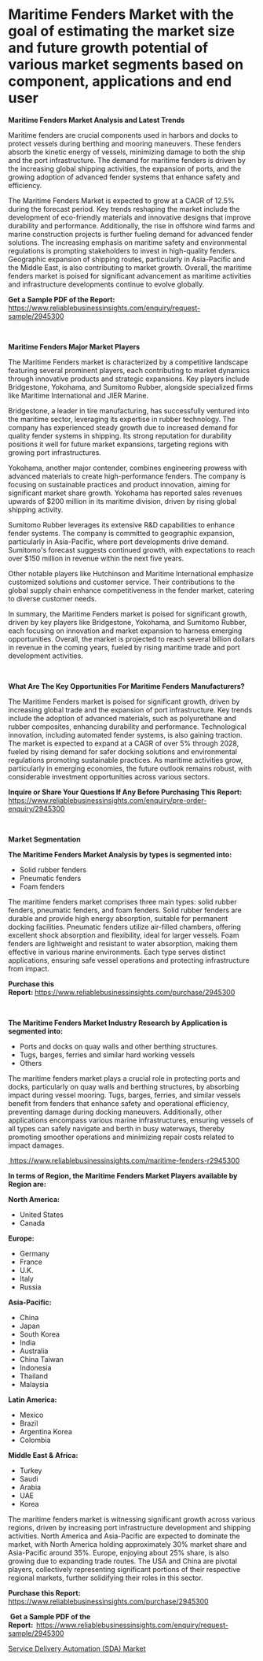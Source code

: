 <p><h1>Maritime Fenders Market with the goal of estimating the market size and future growth potential of various market segments based on component, applications and end user</h1></p><p><strong>Maritime Fenders Market Analysis and Latest Trends</strong></p>
<p><p>Maritime fenders are crucial components used in harbors and docks to protect vessels during berthing and mooring maneuvers. These fenders absorb the kinetic energy of vessels, minimizing damage to both the ship and the port infrastructure. The demand for maritime fenders is driven by the increasing global shipping activities, the expansion of ports, and the growing adoption of advanced fender systems that enhance safety and efficiency.</p><p>The Maritime Fenders Market is expected to grow at a CAGR of 12.5% during the forecast period. Key trends reshaping the market include the development of eco-friendly materials and innovative designs that improve durability and performance. Additionally, the rise in offshore wind farms and marine construction projects is further fueling demand for advanced fender solutions. The increasing emphasis on maritime safety and environmental regulations is prompting stakeholders to invest in high-quality fenders. Geographic expansion of shipping routes, particularly in Asia-Pacific and the Middle East, is also contributing to market growth. Overall, the maritime fenders market is poised for significant advancement as maritime activities and infrastructure developments continue to evolve globally.</p></p>
<p><strong>Get a Sample PDF of the Report:&nbsp;</strong> <a href="https://www.reliablebusinessinsights.com/enquiry/request-sample/2945300?utm_campaign=3054&utm_medium=2&utm_source=Github&utm_content=ia&utm_term=11032025&utm_id=maritime-fenders">https://www.reliablebusinessinsights.com/enquiry/request-sample/2945300</a></p>
<p>&nbsp;</p>
<p><strong>Maritime Fenders Major Market Players</strong></p>
<p><p>The Maritime Fenders market is characterized by a competitive landscape featuring several prominent players, each contributing to market dynamics through innovative products and strategic expansions. Key players include Bridgestone, Yokohama, and Sumitomo Rubber, alongside specialized firms like Maritime International and JIER Marine.</p><p>Bridgestone, a leader in tire manufacturing, has successfully ventured into the maritime sector, leveraging its expertise in rubber technology. The company has experienced steady growth due to increased demand for quality fender systems in shipping. Its strong reputation for durability positions it well for future market expansions, targeting regions with growing port infrastructures.</p><p>Yokohama, another major contender, combines engineering prowess with advanced materials to create high-performance fenders. The company is focusing on sustainable practices and product innovation, aiming for significant market share growth. Yokohama has reported sales revenues upwards of $200 million in its maritime division, driven by rising global shipping activity.</p><p>Sumitomo Rubber leverages its extensive R&D capabilities to enhance fender systems. The company is committed to geographic expansion, particularly in Asia-Pacific, where port developments drive demand. Sumitomo's forecast suggests continued growth, with expectations to reach over $150 million in revenue within the next five years.</p><p>Other notable players like Hutchinson and Maritime International emphasize customized solutions and customer service. Their contributions to the global supply chain enhance competitiveness in the fender market, catering to diverse customer needs.</p><p>In summary, the Maritime Fenders market is poised for significant growth, driven by key players like Bridgestone, Yokohama, and Sumitomo Rubber, each focusing on innovation and market expansion to harness emerging opportunities. Overall, the market is projected to reach several billion dollars in revenue in the coming years, fueled by rising maritime trade and port development activities.</p></p>
<p>&nbsp;</p>
<p><strong>What Are The Key Opportunities For Maritime Fenders Manufacturers?</strong></p>
<p><p>The Maritime Fenders market is poised for significant growth, driven by increasing global trade and the expansion of port infrastructure. Key trends include the adoption of advanced materials, such as polyurethane and rubber composites, enhancing durability and performance. Technological innovation, including automated fender systems, is also gaining traction. The market is expected to expand at a CAGR of over 5% through 2028, fueled by rising demand for safer docking solutions and environmental regulations promoting sustainable practices. As maritime activities grow, particularly in emerging economies, the future outlook remains robust, with considerable investment opportunities across various sectors.</p></p>
<p><strong>Inquire or Share Your Questions If Any Before Purchasing This Report:</strong> <a href="https://www.reliablebusinessinsights.com/enquiry/pre-order-enquiry/2945300?utm_campaign=3054&utm_medium=2&utm_source=Github&utm_content=ia&utm_term=11032025&utm_id=maritime-fenders">https://www.reliablebusinessinsights.com/enquiry/pre-order-enquiry/2945300</a></p>
<p>&nbsp;</p>
<p><strong>Market Segmentation</strong></p>
<p><strong>The Maritime Fenders Market Analysis by types is segmented into:</strong></p>
<p><ul><li>Solid rubber fenders</li><li>Pneumatic fenders</li><li>Foam fenders</li></ul></p>
<p><p>The maritime fenders market comprises three main types: solid rubber fenders, pneumatic fenders, and foam fenders. Solid rubber fenders are durable and provide high energy absorption, suitable for permanent docking facilities. Pneumatic fenders utilize air-filled chambers, offering excellent shock absorption and flexibility, ideal for larger vessels. Foam fenders are lightweight and resistant to water absorption, making them effective in various marine environments. Each type serves distinct applications, ensuring safe vessel operations and protecting infrastructure from impact.</p></p>
<p><strong>Purchase this Report:&nbsp;</strong><a href="https://www.reliablebusinessinsights.com/purchase/2945300?utm_campaign=3054&utm_medium=2&utm_source=Github&utm_content=ia&utm_term=11032025&utm_id=maritime-fenders">https://www.reliablebusinessinsights.com/purchase/2945300</a></p>
<p>&nbsp;</p>
<p><strong>The Maritime Fenders Market Industry Research by Application is segmented into:</strong></p>
<p><ul><li>Ports and docks on quay walls and other berthing structures.</li><li>Tugs, barges, ferries and similar hard working vessels</li><li>Others</li></ul></p>
<p><p>The maritime fenders market plays a crucial role in protecting ports and docks, particularly on quay walls and berthing structures, by absorbing impact during vessel mooring. Tugs, barges, ferries, and similar vessels benefit from fenders that enhance safety and operational efficiency, preventing damage during docking maneuvers. Additionally, other applications encompass various marine infrastructures, ensuring vessels of all types can safely navigate and berth in busy waterways, thereby promoting smoother operations and minimizing repair costs related to impact damages.</p></p>
<p><a href="https://www.reliablebusinessinsights.com/maritime-fenders-r2945300?utm_campaign=3054&utm_medium=2&utm_source=Github&utm_content=ia&utm_term=11032025&utm_id=maritime-fenders">&nbsp;https://www.reliablebusinessinsights.com/maritime-fenders-r2945300</a></p>
<p><strong>In terms of Region, the Maritime Fenders Market Players available by Region are:</strong></p>
<p>
    <p> <strong> North America: </strong>
        <ul>
            <li>United States</li>
            <li>Canada</li>
        </ul>
        </p> 
    <p> <strong> Europe: </strong>
        <ul>
            <li>Germany</li>
            <li>France</li>
            <li>U.K.</li>
            <li>Italy</li>
            <li>Russia</li>
        </ul>
        </p> 
    <p> <strong> Asia-Pacific: </strong>
        <ul>
            <li>China</li>
            <li>Japan</li>
            <li>South Korea</li>
            <li>India</li>
            <li>Australia</li>
            <li>China Taiwan</li>
            <li>Indonesia</li>
            <li>Thailand</li>
            <li>Malaysia</li>
        </ul>
        </p> 
    <p> <strong> Latin America: </strong>
        <ul>
            <li>Mexico</li>
            <li>Brazil</li>
            <li>Argentina Korea</li>
            <li>Colombia</li>
        </ul>
        </p> 
    <p> <strong> Middle East & Africa: </strong>
        <ul>
            <li>Turkey</li>
            <li>Saudi</li>
            <li>Arabia</li>
            <li>UAE</li>
            <li>Korea</li>
        </ul>
    </p>
    </p>
<p><p>The maritime fenders market is witnessing significant growth across various regions, driven by increasing port infrastructure development and shipping activities. North America and Asia-Pacific are expected to dominate the market, with North America holding approximately 30% market share and Asia-Pacific around 35%. Europe, enjoying about 25% share, is also growing due to expanding trade routes. The USA and China are pivotal players, collectively representing significant portions of their respective regional markets, further solidifying their roles in this sector.</p></p>
<p><strong>Purchase this Report: </strong><a href="https://www.reliablebusinessinsights.com/purchase/2945300?utm_campaign=3054&utm_medium=2&utm_source=Github&utm_content=ia&utm_term=11032025&utm_id=maritime-fenders">https://www.reliablebusinessinsights.com/purchase/2945300</a></p>
<p>&nbsp;<strong>Get a Sample PDF of the Report:&nbsp;&nbsp;</strong><a href="https://www.reliablebusinessinsights.com/enquiry/request-sample/2945300?utm_campaign=3054&utm_medium=2&utm_source=Github&utm_content=ia&utm_term=11032025&utm_id=maritime-fenders">https://www.reliablebusinessinsights.com/enquiry/request-sample/2945300</a></p>
<p><strong></strong></p>
<p><p><a href="https://github.com/abedlagagica4/Market-Research-Report-List-1/blob/main/service-delivery-automation-sda-market.md?utm_campaign=3054&utm_medium=2&utm_source=Github&utm_content=ia&utm_term=11032025&utm_id=maritime-fenders">Service Delivery Automation (SDA) Market</a></p></p>